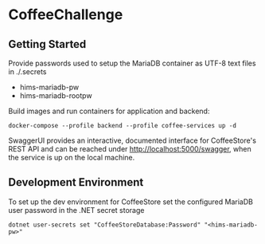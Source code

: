 # CoffeeChallenge

## Getting Started

Provide passwords used to setup the MariaDB container as UTF-8 text files in ./.secrets

- hims-mariadb-pw
- hims-mariadb-rootpw

Build images and run containers for application and backend:

```
docker-compose --profile backend --profile coffee-services up -d
```

SwaggerUI provides an interactive, documented interface for CoffeeStore's REST API and can be reached under [http://localhost:5000/swagger](http://localhost:5000/swagger), when the service is up on the local machine.

## Development Environment

To set up the dev environment for CoffeeStore set the configured MariaDB user password in the .NET secret storage
```
dotnet user-secrets set "CoffeeStoreDatabase:Password" "<hims-mariadb-pw>"
```
